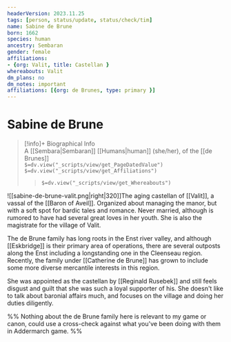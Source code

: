 ```yaml
---
headerVersion: 2023.11.25
tags: [person, status/update, status/check/tim]
name: Sabine de Brune
born: 1662
species: human
ancestry: Sembaran
gender: female
affiliations:
- {org: Valit, title: Castellan }
whereabouts: Valit
dm_plans: no
dm_notes: important
affiliations: [{org: de Brunes, type: primary }]
---
```

# Sabine de Brune
>[!info]+ Biographical Info  
> A [[Sembara|Sembaran]] [[Humans|human]] (she/her), of the [[de Brunes]]  
> `$=dv.view("_scripts/view/get_PageDatedValue")`  
> `$=dv.view("_scripts/view/get_Affiliations")`  
>> `$=dv.view("_scripts/view/get_Whereabouts")`

![[sabine-de-brune-valit.png|right|320]]The aging castellan of [[Valit]], a vassal of the [[Baron of Aveil]]. Organized about managing the manor, but with a soft spot for bardic tales and romance. Never married, although is rumored to have had several great loves in her youth. She is also the magistrate for the village of Valit.

The de Brune family has long roots in the Enst river valley, and although [[Eskbridge]] is their primary area of operations, there are several outposts along the Enst including a longstanding one in the Cleenseau region. Recently, the family under [[Catherine de Brune]] has grown to include some more diverse mercantile interests in this region.

She was appointed as the castellan by [[Reginald Rusebek]] and still feels disgust and guilt that she was such a loyal supporter of his. She doesn't like to talk about baronial affairs much, and focuses on the village and doing her duties diligently. 

%% Nothing about the de Brune family here is relevant to my game or canon, could use a cross-check against what you've been doing with them in Addermarch game. %%